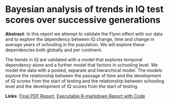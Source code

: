 # Bayesian analysis of trends in IQ test scores over successive generations

**Abstract**: 
In this report we attempt to validate the Flynn effect with our data and to explore the dependency between IQ change, time and change in
average years of schooling in the population. We will explore these dependencies both globally and per continent. 

The trends in IQ are validated with a model that explores temporal dependency alone and a further model that factors in schooling level. We model the data with a pooled, separate and hierarchical model. The models explore the relationship between the passage of time and the development of IQ scores from the start of testing and the relationship between schooling level and the development of IQ scores from the start of testing.

**Links**: [Final PDF Report](https://github.com/atreyaray/IQ_Bayesian_Analysis/blob/main/main_final.pdf), [Executable R-markdown Report with Code](https://github.com/atreyaray/IQ_Bayesian_Analysis/blob/main/main_final.rmd)
